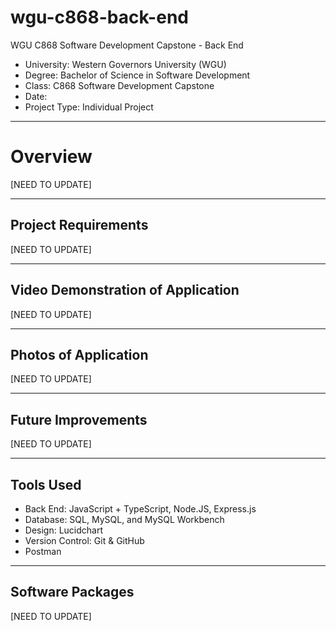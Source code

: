 # wgu-c868-back-end
WGU C868 Software Development Capstone - Back End

* University: Western Governors University (WGU)
* Degree: Bachelor of Science in Software Development
* Class: C868 Software Development Capstone
* Date:
* Project Type: Individual Project

---

# Overview

[NEED TO UPDATE]


---

## Project Requirements

[NEED TO UPDATE]

---

## Video Demonstration of Application

[NEED TO UPDATE]

----

## Photos of Application

[NEED TO UPDATE]

---

## Future Improvements

[NEED TO UPDATE]

---

## Tools Used

* Back End: JavaScript + TypeScript, Node.JS, Express.js
* Database: SQL, MySQL, and MySQL Workbench
* Design: Lucidchart
* Version Control: Git & GitHub
* Postman

---

## Software Packages

[NEED TO UPDATE]
